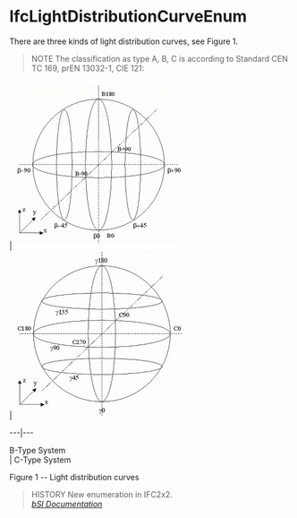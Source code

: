 IfcLightDistributionCurveEnum
=============================
There are three kinds of light distribution curves, see Figure 1.  
  
> NOTE  The classification as type A, B, C is according to Standard CEN TC
> 169, prEN 13032-1, CIE 121:  
  
  
  
  
  
  
| ![B-Type](../figures/ifclightdistributioncurveenum_b-plane.gif)  
| ![C-Type](../figures/ifclightdistributioncurveenum_c-plane.gif)  
  
---|---  
  
  
B-Type System  
| C-Type System  
  
  
  
  
  
Figure 1 -- Light distribution curves  
  
  
> HISTORY  New enumeration in IFC2x2.  
[ _bSI
Documentation_](https://standards.buildingsmart.org/IFC/DEV/IFC4_2/FINAL/HTML/schema/ifcpresentationorganizationresource/lexical/ifclightdistributioncurveenum.htm)


